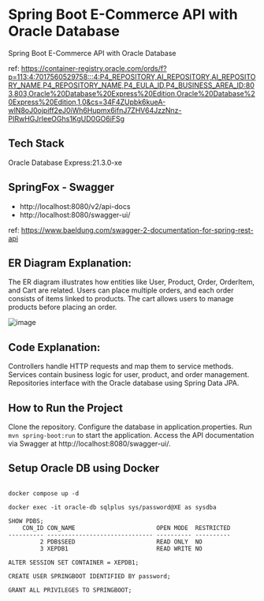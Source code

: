 # Spring Boot E-Commerce API with Oracle Database

Spring Boot E-Commerce API with Oracle Database

ref: https://container-registry.oracle.com/ords/f?p=113:4:7017560529758:::4:P4_REPOSITORY,AI_REPOSITORY,AI_REPOSITORY_NAME,P4_REPOSITORY_NAME,P4_EULA_ID,P4_BUSINESS_AREA_ID:803,803,Oracle%20Database%20Express%20Edition,Oracle%20Database%20Express%20Edition,1,0&cs=34F4ZUpbk6kueA-wlN8oJ0ojpiff2eJ0iWh6Hupmx6ifnJ7ZHV64JzzNnz-PIRwHGJrIeeOGhs1KgUD0GO6iFSg

## Tech Stack

Oracle Database Express:21.3.0-xe

## SpringFox - Swagger

- http://localhost:8080/v2/api-docs
- http://localhost:8080/swagger-ui/

ref: https://www.baeldung.com/swagger-2-documentation-for-spring-rest-api

## ER Diagram Explanation:

The ER diagram illustrates how entities like User, Product, Order, OrderItem, and Cart are related. Users can place multiple orders, and each order consists of items linked to products. The cart allows users to manage products before placing an order.

![image](https://github.com/user-attachments/assets/1c4a845a-a264-4d58-9f3b-0570f4675993)


## Code Explanation:

Controllers handle HTTP requests and map them to service methods.
Services contain business logic for user, product, and order management.
Repositories interface with the Oracle database using Spring Data JPA.

## How to Run the Project

Clone the repository.
Configure the database in application.properties.
Run `mvn spring-boot:run` to start the application.
Access the API documentation via Swagger at http://localhost:8080/swagger-ui/.

## Setup Oracle DB using Docker

```shell

docker compose up -d

docker exec -it oracle-db sqlplus sys/password@XE as sysdba

SHOW PDBS;
    CON_ID CON_NAME                       OPEN MODE  RESTRICTED
---------- ------------------------------ ---------- ----------
         2 PDB$SEED                       READ ONLY  NO
         3 XEPDB1                         READ WRITE NO

ALTER SESSION SET CONTAINER = XEPDB1;

CREATE USER SPRINGBOOT IDENTIFIED BY password;

GRANT ALL PRIVILEGES TO SPRINGBOOT;
```
